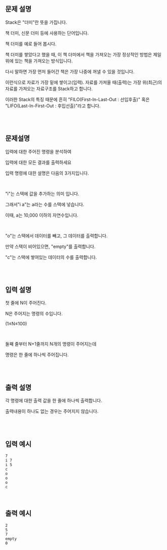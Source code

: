 ## 문제 설명

Stack은 "더미"란 뜻을 가집니다.

책 더미, 신문 더미 등에 사용하는 단어입니다.

책 더미를 예로 들어 봅시다.

책 더미를 쌓았다고 했을 때, 이 책 더미에서 책을 가져오는 가장 정상적인 방법은 제일 위에 있는 책을 가져오는 방식입니다.

다시 말하면 가장 먼저 들어간 책은 가장 나중에 꺼낼 수 있을 것입니다.

이런식으로 자료가 가장 밑에 쌓이고(입력). 자료를 가져올 때(출력)는 가장 위(최근)의 자료를 가져오는 자료구조를 Stack하고 합니다.

이러한 Stack의 특징 때문에 흔히 "FILO(First-In-Last-Out : 선입후출)" 혹은 "LIFO(Last-In-First-Out : 후입선출)"라고 합니다.

<br>
<br>

## 문제설명

입력에 대한 주어진 명령을 분석하여

입력에 대한 모든 결과를 출력하세요

입력 명령에 대한 설명은 다음의 3가지입니다.

<br>

"i"는 스택에 값을 추가하는 의미 입니다. 

그래서"i a"는 a라는 수를 스택에 넣습니다.

이때, a는 10,000 이하의 자연수입니다.

<br>

"o"는 스택에서 데이터를 빼고, 그 데이터를 출력합니다.

만약 스택이 비어있으면, "empty"를 출력합니다.

"c"는 스택에 쌓여있는 데이터의 수를 출력합니다.

<br>
<br>

## 입력 설명

첫 줄에 N이 주어진다.

N은 주어지는 명령의 수입니다.

(1≤N≤100)

<br>

둘째 줄부터 N+1줄까지 N개의 명령이 주어지는데

명령은 한 줄에 하나씩 주어집니다.

<br>
<br>

## 출력 설명

각 명령에 대한 출력 값을 한 줄에 하나씩 출력합니다.

출력내용이 하나도 없는 경우는 주어지지 않습니다.

<br>
<br>

## 입력 예시

```
7
i 7
i 5
c
o
o
o
c
```
<br>

## 출력 예시

```
2
5
7
empty
0
```

